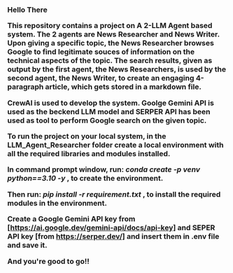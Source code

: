 <h3>Hello There

This repository contains a project on A 2-LLM Agent based system. The 2 agents are News Researcher and News Writer. Upon giving a specific topic, the News Researcher browses Google to find legitimate souces of information on the technical aspects of the topic. The search results, given as output by the first agent, the News Researchers, is used by the second agent, the News Writer, to create an engaging 4-paragraph article, which gets stored in a markdown file. 

CrewAI is used to develop the system. Goolge Gemini API is used as the beckend LLM model and SERPER API has been used as tool to perform Google search on the given topic. 

To run the project on your local system, in the LLM_Agent_Researcher folder create a local environment with all the required libraries and modules installed.

In command prompt window, run:
*conda create -p venv python==3.10 -y*
, to create the environment. 

Then run:
*pip install -r requirement.txt*
, to install the required modules in the environment.

Create a Google Gemini API key from [https://ai.google.dev/gemini-api/docs/api-key] and SEPER API key [from https://serper.dev/] and insert them in .env file and save it. 

And you're good to go!! <h3>
